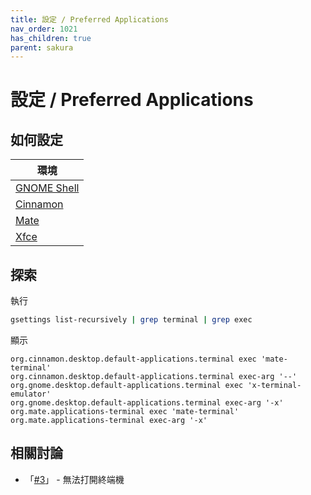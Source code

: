 ```yaml
---
title: 設定 / Preferred Applications
nav_order: 1021
has_children: true
parent: sakura
---
```



# 設定 / Preferred Applications


## 如何設定

| 環境 |
| --- |
| [GNOME Shell](https://samwhelp.github.io/note-about-terminal/read/terminal/sakura/config-preferred-applications/gnome-shell.html) |
| [Cinnamon](https://samwhelp.github.io/note-about-terminal/read/terminal/sakura/config-preferred-applications/cinnamon.html) |
| [Mate](https://samwhelp.github.io/note-about-terminal/read/terminal/sakura/config-preferred-applications/mate.html) |
| [Xfce](https://samwhelp.github.io/note-about-terminal/read/terminal/sakura/config-preferred-applications/xfce.html) |


## 探索

執行

``` sh
gsettings list-recursively | grep terminal | grep exec
```

顯示

```
org.cinnamon.desktop.default-applications.terminal exec 'mate-terminal'
org.cinnamon.desktop.default-applications.terminal exec-arg '--'
org.gnome.desktop.default-applications.terminal exec 'x-terminal-emulator'
org.gnome.desktop.default-applications.terminal exec-arg '-x'
org.mate.applications-terminal exec 'mate-terminal'
org.mate.applications-terminal exec-arg '-x'
```


## 相關討論

* 「[#3](https://www.ubuntu-tw.org/modules/newbb/viewtopic.php?post_id=364274#forumpost364274)」 - 無法打開終端機
